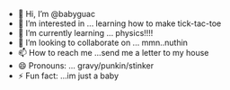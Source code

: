 - 👋 Hi, I’m @babyguac
- 👀 I’m interested in ... learning how to make tick-tac-toe
- 🌱 I’m currently learning ... physics!!!!
- 💞️ I’m looking to collaborate on ... mmn..nuthin
- 📫 How to reach me ...send me a letter to my house
- 😄 Pronouns: ... gravy/punkin/stinker
- ⚡ Fun fact: ...im just a baby

<!---
babyguac/babyguac is a ✨ special ✨ repository because its `README.md` (this file) appears on your GitHub profile.
You can click the Preview link to take a look at your changes.
--->

